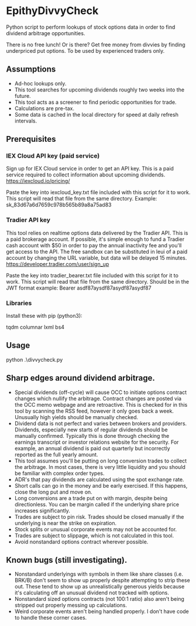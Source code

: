 # EpithyDivvyCheck
Python script to perform lookups of stock options data in order to find dividend arbitrage opportunities.

There is no free lunch! Or is there? 
Get free money from divvies by finding underpriced put options. To be used by experienced traders only.

## Assumptions

* Ad-hoc lookups only.
* This tool searches for upcoming dividends roughly two weeks into the future.
* This tool acts as a screener to find periodic opportunities for trade.
* Calculations are pre-tax.
* Some data is cached in the local directory for speed at daily refresh intervals.

## Prerequisites

### IEX Cloud API key (paid service)

Sign up for IEX Cloud service in order to get an API key. This is a paid service required to collect information about upcoming dividends.
https://iexcloud.io/pricing/

Paste the key into iexcloud_key.txt file included with this script for it to work. This script will read that file from the same directory.
Example: sk_83d67a6d7659c978b565b89a8a75ad83

### Tradier API key

This tool relies on realtime options data delivered by the Tradier API. This is a paid brokerage account. If possible, it's simple
enough to fund a Tradier cash account with $50 in order to pay the annual inactivity fee and you'll get access to the API. The free
sandbox can be substituted in leui of a paid account by changing the URL variable, but data will be delayed 15 minutes.
https://developer.tradier.com/user/sign_up

Paste the key into tradier_bearer.txt file included with this script for it to work. This script will read that file from the same directory.
Should be in the JWT format example: Bearer asdf87aysdf87asydf87asydf87

### Libraries

Install these with pip (python3):

tqdm
columnar
lxml
bs4

## Usage

python .\divvycheck.py

## Sharp edges around dividend arbitrage.

* Special dividends (off-cycle) will cause OCC to initiate options contract changes which nullify the arbitrage. Contract changes are posted via the
OCC memo webpage and are retroactive. This is checked for in this tool by scanning the RSS feed, however it only goes back a week. Unusually high
yields should be manually checked.
* Dividend data is not perfect and varies between brokers and providers. Dividends, especially new starts of regular dividends should be manually
confirmed. Typically this is done through checking the earnings transcript or investor relations website for the security. For example, an annual
dividend is paid out quarterly but incorrectly reported as the full yearly amount.
* This tool assumes you'll be putting on long conversion trades to collect the arbitrage. In most cases, there is very little liquidity and you 
should be familiar with complex order types.
* ADR's that pay dividends are calculated using the spot exchange rate.
* Short calls can go in the money and be early exercised. If this happens, close the long put and move on.
* Long conversions are a trade put on with margin, despite being directionless. You can be margin called if the underlying share price increases
significantly.
* Trades are subject to pin risk. Trades should be closed manually if the underlying is near the strike on expiration.
* Stock splits or unusual corporate events may not be accounted for. 
* Trades are subject to slippage, which is not calculated in this tool.
* Avoid nonstandard options contract wherever possible.

## Known bugs (still investigating).

* Nonstandard underlyings with symbols in them like share classes (i.e. BRK/B) don't seem to show up properly despite attempting to strip these out.
These tend to show up as unrealistically generous yields because it's calculating off an unusual dividend not tracked with options.
* Nonstandard sized options contracts (not 100:1 ratio) also aren't being stripped out properly messing up calculations.
* Weird corporate events aren't being handled properly. I don't have code to handle these corner cases.

